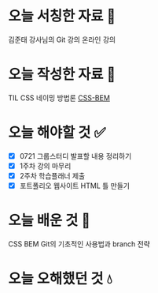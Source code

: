 # 오늘 서칭한 자료 📖
김준태 강사님의 Git 강의
온라인 강의

# 오늘 작성한 자료 📃
TIL
CSS 네이밍 방법론 [CSS-BEM](https://velog.io/@kyudeveloper/CSS-BEM)
# 오늘 해야할 것 ✅
- [x] 0721 그룹스터디 발표할 내용 정리하기
- [x] 1주차 강의 마무리
- [x] 2주차 학습플래너 제출
- [x] 포트폴리오 웹사이트 HTML 틀 만들기
# 오늘 배운 것 🌈
CSS BEM
Git의 기초적인 사용법과 branch 전략

# 오늘 오해했던 것 💧
